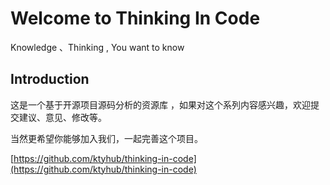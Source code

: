 # Welcome to Thinking In Code


Knowledge 、Thinking , You want to know

## Introduction
这是一个基于开源项目源码分析的资源库 ，如果对这个系列内容感兴趣，欢迎提交建议、意见、修改等。

当然更希望你能够加入我们，一起完善这个项目。

[https://github.com/ktyhub/thinking-in-code](https://github.com/ktyhub/thinking-in-code)